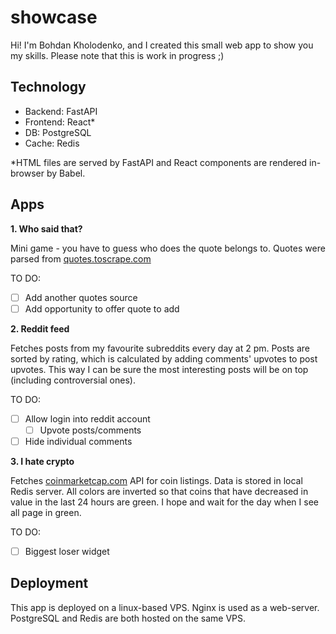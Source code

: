 # showcase

Hi! I'm Bohdan Kholodenko, and I created this small web app to show you my skills. Please note that this is work in progress ;)


## Technology

 - Backend: FastAPI
 - Frontend: React*
 - DB: PostgreSQL
 - Cache: Redis

*HTML files are served by FastAPI and React components are rendered in-browser by Babel.


## Apps

**1. Who said that?**

Mini game - you have to guess who does the quote belongs to. 
Quotes were parsed from [quotes.toscrape.com](https://quotes.toscrape.com/)

TO DO:
- [ ] Add another quotes source
- [ ] Add opportunity to offer quote to add
    
**2. Reddit feed**

Fetches posts from my favourite subreddits every day at 2 pm. 
Posts are sorted by rating, which is calculated by adding comments' upvotes to post upvotes. This way I can be sure the most interesting posts will be on top (including controversial ones).
	
TO DO:
- [ ] Allow login into reddit account
	- [ ] Upvote posts/comments
- [ ] Hide individual comments

**3. I hate crypto**

Fetches [coinmarketcap.com](https://coinmarketcap.com/) API for coin listings. Data is stored in local Redis server.
All colors are inverted so that coins that have decreased in value in the last 24 hours are green. I hope and wait for the day when I see all page in green.
		
TO DO:
- [ ] Biggest loser widget

## Deployment
This app is deployed on a linux-based VPS. Nginx is used as a web-server. PostgreSQL and Redis are both hosted on the same VPS.
